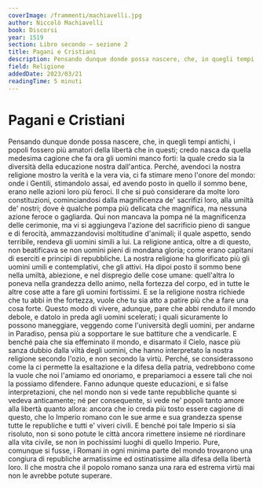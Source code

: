```yaml
---
coverImage: /frammenti/machiavelli.jpg
author: Niccolò Machiavelli 
book: Discorsi
year: 1519
section: Libro secondo — sezione 2
title: Pagani e Cristiani
description: Pensando dunque donde possa nascere, che, in quegli tempi antichi, i popoli fossero più amatori della libertà che in questi; credo nasca da quella medesima cagione che fa ora gli uomini manco forti
field: Religione
addedDate: 2023/03/21
readingTime: 5 minuti
---
```


# Pagani e Cristiani

Pensando dunque donde possa nascere, che, in quegli tempi antichi, i popoli fossero più amatori della libertà che in questi; credo nasca da quella medesima cagione che fa ora gli uomini manco forti: la quale credo sia la diversità della educazione nostra dall'antica. Perché, avendoci la nostra religione mostro la verità e la vera via, ci fa stimare meno l'onore del mondo: onde i Gentili, stimandolo assai, ed avendo posto in quello il sommo bene, erano nelle azioni loro più feroci. Il che si può considerare da molte loro constituzioni, cominciandosi dalla magnificenza de' sacrifizi loro, alla umiltà de' nostri; dove è qualche pompa più delicata che magnifica, ma nessuna azione feroce o gagliarda. Qui non mancava la pompa né la magnificenza delle cerimonie, ma vi si aggiungeva l'azione del sacrificio pieno di sangue e di ferocità, ammazzandovisi moltitudine d'animali; il quale aspetto, sendo terribile, rendeva gli uomini simili a lui. La religione antica, oltre a di questo, non beatificava se non uomini pieni di mondana gloria; come erano capitani di eserciti e principi di repubbliche. La nostra religione ha glorificato più gli uomini umili e contemplativi, che gli attivi. Ha dipoi posto il sommo bene nella umiltà, abiezione, e nel dispregio delle cose umane: quell'altra lo poneva nella grandezza dello animo, nella fortezza del corpo, ed in tutte le altre cose atte a fare gli uomini fortissimi. E se la religione nostra richiede che tu abbi in the fortezza, vuole che tu sia atto a patire più che a fare una cosa forte. Questo modo di vivere, adunque, pare che abbi renduto il mondo debole, e datolo in preda agli uomini scelerati; i quali sicuramente lo possono maneggiare, veggendo come l'università degli uomini, per andarne in Paradiso, pensa più a sopportare le sue battiture che a vendicarle. E benché paia che sia effeminato il mondo, e disarmato il Cielo, nasce più sanza dubbio dalla viltà degli uomini, che hanno interpretato la nostra religione secondo l'ozio, e non secondo la virtù. Perché, se considerassono come la ci permette la esaltazione e la difesa della patria, vedrebbono come la vuole che noi l'amiamo ed onoriamo, e prepariamoci a essere tali che noi la possiamo difendere. Fanno adunque queste educazioni, e si false interpretazioni, che nel mondo non si vede tante repubbliche quante si vedeva anticamente; né per consequente, si vede ne' popoli tanto amore alla libertà quanto allora: ancora che io creda più tosto essere cagione di questo, che lo Imperio romano con le sue arme e sua grandezza spense tutte le republiche e tutti e' viveri civili. E benché poi tale Imperio si sia risoluto, non si sono potute le città ancora rimettere insieme né riordinare alla vita civile, se non in pochissimi luoghi di quello Imperio. Pure, comunque si fusse, i Romani in ogni minima parte del mondo trovarono una congiura di republiche armatissime ed ostinatissime alla difesa della libertà loro. Il che mostra che il popolo romano sanza una rara ed estrema virtù mai non le avrebbe potute superare. 
